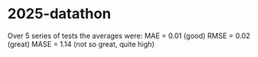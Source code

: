 # 2025-datathon

Over 5 series of tests the averages were:
MAE = 0.01 (good)
RMSE = 0.02 (great)
MASE = 1.14 (not so great, quite high)
